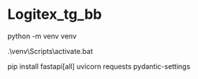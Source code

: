 # Logitex_tg_bb

python -m venv venv

.\venv\Scripts\activate.bat

pip install fastapi[all] uvicorn requests pydantic-settings